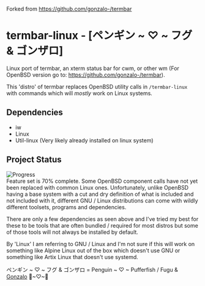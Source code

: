 Forked from https://github.com/gonzalo-/termbar
# termbar-linux - [ペンギン ~ ♡ ~ フグ & ゴンザロ]
Linux port of termbar, an xterm status bar for cwm, or other wm (For OpenBSD version go to: https://github.com/gonzalo-/termbar).

This 'distro' of termbar replaces OpenBSD utility calls in `/termbar-linux` with commands which will *mostly* work on Linux systems.

## Dependencies
- iw
- Linux
- Util-linux (Very likely already installed on linux system)

## Project Status
![Progress](https://progress-bar.dev/70/?title=feature%20set)  
Feature set is 70% complete.
Some OpenBSD component calls have not yet been replaced with common Linux ones.
Unfortunately, unlike OpenBSD having a base system with a cut and dry definition of what is included and not included with it, different GNU / Linux distributions can come with wildly different toolsets, programs and dependencies.  

There are only a few dependencies as seen above and I've tried my best for these to be tools that are often bundled / required for most distros but some of those tools will not always be installed by default.  

By 'Linux' I am referring to GNU / Linux and I'm not sure if this will work on something like Alpine Linux out of the box which doesn't use GNU or something like Artix Linux that doesn't use systemd.  

ペンギン ~ ♡ ~ フグ & ゴンザロ = Penguin ~ ♡ ~ Pufferfish / Fugu & [Gonzalo](https://github.com/gonzalo-)
🐧~♡~🐡
